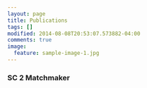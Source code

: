 ```yaml
---
layout: page
title: Publications
tags: []
modified: 2014-08-08T20:53:07.573882-04:00
comments: true
image:
  feature: sample-image-1.jpg
---
```


### SC 2 Matchmaker
